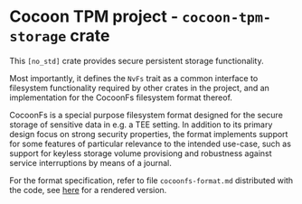 # Cocoon TPM project - `cocoon-tpm-storage` crate

This `[no_std]` crate provides secure persistent storage functionality.

Most importantly, it defines the `NvFs` trait as a common interface to
filesystem functionality required by other crates in the project, and
an implementation for the CocoonFs filesystem format thereof.

CocoonFs is a special purpose filesystem format designed for the
secure storage of sensitive data in e.g. a TEE setting. In addition to
its primary design focus on strong security properties, the format
implements support for some features of particular relevance to the
intended use-case, such as support for keyless storage volume
provisiong and robustness against service interruptions by means of a
journal.

For the format specification, refer to file `cocoonfs-format.md`
distributed with the code, see
[here](https://coconut-svsm.github.io/cocoon-tpm/cocoonfs/cocoonfs-format.html)
for a rendered version.
